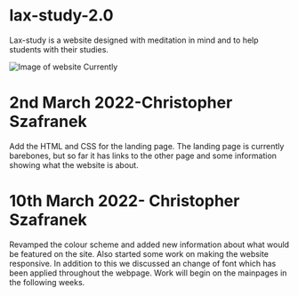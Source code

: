 # lax-study-2.0
Lax-study is a website designed with meditation in mind and to help students with their studies.

![Image of website Currently](https://discord.com/channels/908663297874722816/908663297874722819/951537192675729470)

# 2nd March 2022-Christopher Szafranek
Add the HTML and CSS for the landing page. The landing page is currently barebones, but so far it has links to the other page and some information showing what the website is about.

# 10th March 2022- Christopher Szafranek
Revamped the colour scheme and added new information about what would be featured on the site. Also started some work on making the website responsive. In addition to this we discussed an change of font which has been applied throughout the webpage. Work will begin on the mainpages in the following weeks.
